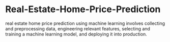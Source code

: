# Real-Estate-Home-Price-Prediction
real estate home price prediction using machine learning involves collecting and preprocessing data, engineering relevant features, selecting and training a machine learning model, and deploying it into production.
